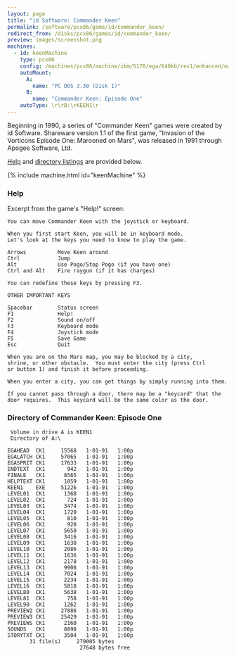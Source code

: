 ```yaml
---
layout: page
title: "id Software: Commander Keen"
permalink: /software/pcx86/game/id/commander_keen/
redirect_from: /disks/pcx86/games/id/commander_keen/
preview: images/screenshot.png
machines:
  - id: keenMachine
    type: pcx86
    config: /machines/pcx86/machine/ibm/5170/ega/640kb/rev1/enhanced/machine.xml
    autoMount:
      A:
        name: "PC DOS 3.30 (Disk 1)"
      B:
        name: "Commander Keen: Episode One"
    autoType: \r\rB:\rKEEN1\r
---
```


Beginning in 1990, a series of "Commander Keen" games were created by id Software.  Shareware version 1.1 of the first game,
"Invasion of the Vorticons Episode One: Marooned on Mars", was released in 1991 through Apogee Software, Ltd.

[Help](#help) and [directory listings](#directory-of-commander-keen-episode-one) are provided below.

{% include machine.html id="keenMachine" %}

### Help

Excerpt from the game's "Help!" screen:

    You can move Commander Keen with the joystick or keyboard.

    When you first start Keen, you will be in keyboard mode.
    Let's look at the keys you need to know to play the game.

    Arrows          Move Keen around
    Ctrl            Jump
    Alt             Use Pogo/Stop Pogo (if you have one)
    Ctrl and Alt    Fire raygun (if it has charges)

    You can redefine these keys by pressing F3.

    OTHER IMPORTANT KEYS

    Spacebar        Status screen
    F1              Help!
    F2              Sound on/off
    F3              Keyboard mode
    F4              Joystick mode
    F5              Save Game
    Esc             Quit

    When you are on the Mars map, you may be blocked by a city,
    shrine, or other obstacle.  You must enter the city (press Ctrl
    or button 1) and finish it before proceeding.

    When you enter a city, you can get things by simply running into them.

    If you cannot pass through a door, there may be a "keycard" that the
    door requires.  This keycard will be the same color as the door.

### Directory of Commander Keen: Episode One

     Volume in drive A is KEEN1
     Directory of A:\

    EGAHEAD  CK1     15568   1-01-91   1:00p
    EGALATCH CK1     57065   1-01-91   1:00p
    EGASPRIT CK1     17633   1-01-91   1:00p
    ENDTEXT  CK1       942   1-01-91   1:00p
    FINALE   CK1      8565   1-01-91   1:00p
    HELPTEXT CK1      1859   1-01-91   1:00p
    KEEN1    EXE     51226   1-01-91   1:00p
    LEVEL01  CK1      1368   1-01-91   1:00p
    LEVEL02  CK1       724   1-01-91   1:00p
    LEVEL03  CK1      3474   1-01-91   1:00p
    LEVEL04  CK1      1720   1-01-91   1:00p
    LEVEL05  CK1       810   1-01-91   1:00p
    LEVEL06  CK1       928   1-01-91   1:00p
    LEVEL07  CK1      5650   1-01-91   1:00p
    LEVEL08  CK1      3416   1-01-91   1:00p
    LEVEL09  CK1      1638   1-01-91   1:00p
    LEVEL10  CK1      2086   1-01-91   1:00p
    LEVEL11  CK1      1636   1-01-91   1:00p
    LEVEL12  CK1      2178   1-01-91   1:00p
    LEVEL13  CK1      9908   1-01-91   1:00p
    LEVEL14  CK1      7024   1-01-91   1:00p
    LEVEL15  CK1      2234   1-01-91   1:00p
    LEVEL16  CK1      5818   1-01-91   1:00p
    LEVEL80  CK1      5638   1-01-91   1:00p
    LEVEL81  CK1       758   1-01-91   1:00p
    LEVEL90  CK1      1262   1-01-91   1:00p
    PREVIEW2 CK1     27886   1-01-91   1:00p
    PREVIEW3 CK1     25429   1-01-91   1:00p
    PREVIEWS CK1      2160   1-01-91   1:00p
    SOUNDS   CK1      8898   1-01-91   1:00p
    STORYTXT CK1      3504   1-01-91   1:00p
           31 file(s)     279005 bytes
                           27648 bytes free
